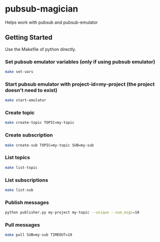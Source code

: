 # pubsub-magician

Helps work with pubsub and pubsub-emulator

## Getting Started
Use the Makefile of python directly.

### Set pubsub emulator variables (only if using pubsub emulator)

```bash
make set-vars
```

### Start pubsub emulator with project-id=my-project (the project doesn't need to exist)

```bash
make start-emulator
```

### Create topic

```bash
make create-topic TOPIC=my-topic
```

### Create subscription

```bash
make create-sub TOPIC=my-topic SUB=my-sub
```

### List topics

```bash
make list-topic
```

### List subscriptions

```bash
make list-sub 
```

### Publish messages

```bash
python publisher.py my-project my-topic --unique --num_msgs=10
```

### Pull messages

```bash
make pull SUB=my-sub TIMEOUT=10
```
